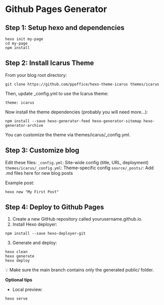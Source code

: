 # Github Pages Generator

## Step 1: Setup hexo and dependencies

```
hexo init my-page
cd my-page
npm install
```

## Step 2: Install Icarus Theme
From your blog root directory:
```
git clone https://github.com/ppoffice/hexo-theme-icarus themes/icarus
```
Then, update _config.yml to use the Icarus theme:
```
theme: icarus
```

Now install the theme dependencies (probably you will need more...):
```
npm install --save hexo-generator-feed hexo-generator-sitemap hexo-generator-archive
```
You can customize the theme via themes/icarus/_config.yml.

## Step 3: Customize blog
Edit these files:
`_config.yml`: Site-wide config (title, URL, deployment)
`themes/icarus/_config.yml`: Theme-specific config
`source/_posts/`: Add .md files here for new blog posts

Example post:

```
hexo new "My First Post"
```

## Step 4: Deploy to Github Pages
1. Create a new GitHub repository called yourusername.github.io.
2. Install Hexo deployer:

```
npm install --save hexo-deployer-git
```

3. Generate and deploy:
```
hexo clean
hexo generate
hexo deploy
```
💡 Make sure the main branch contains only the generated public/ folder.

**Optional tips**
- Local preview:
```
hexo serve
```